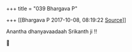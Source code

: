 +++
title = "039 Bhargava P"

+++
[[Bhargava P	2017-10-08, 08:19:22 [Source](https://groups.google.com/g/samskrita/c/lEK5fPdaArI)]]



Anantha dhanyavaadaah Srikanth ji !!



